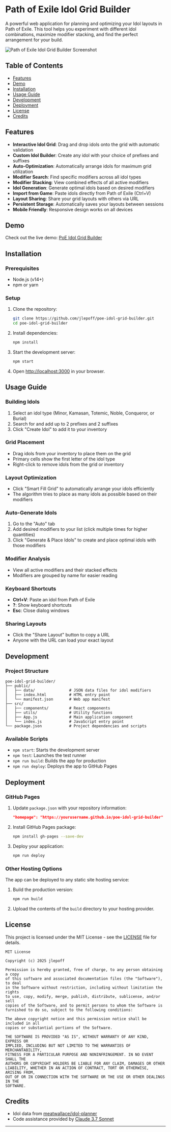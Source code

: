# Path of Exile Idol Grid Builder

A powerful web application for planning and optimizing your Idol layouts in Path of Exile. This tool helps you experiment with different idol combinations, maximize modifier stacking, and find the perfect arrangement for your build.

![Path of Exile Idol Grid Builder Screenshot](screenshot.png)

## Table of Contents
- [Features](#features)
- [Demo](#demo)
- [Installation](#installation)
- [Usage Guide](#usage-guide)
- [Development](#development)
- [Deployment](#deployment)
- [License](#license)
- [Credits](#credits)

## Features

- **Interactive Idol Grid**: Drag and drop idols onto the grid with automatic validation
- **Custom Idol Builder**: Create any idol with your choice of prefixes and suffixes
- **Auto-Optimization**: Automatically arrange idols for maximum grid utilization
- **Modifier Search**: Find specific modifiers across all idol types
- **Modifier Stacking**: View combined effects of all active modifiers
- **Idol Generation**: Generate optimal idols based on desired modifiers
- **Import from Game**: Paste idols directly from Path of Exile (Ctrl+V)
- **Layout Sharing**: Share your grid layouts with others via URL
- **Persistent Storage**: Automatically saves your layouts between sessions
- **Mobile Friendly**: Responsive design works on all devices

## Demo

Check out the live demo: [PoE Idol Grid Builder](https://jlepoff.github.io/poe-idol-grid-builder/)

## Installation

### Prerequisites
- Node.js (v14+)
- npm or yarn

### Setup
1. Clone the repository:
   ```bash
   git clone https://github.com/jlepoff/poe-idol-grid-builder.git
   cd poe-idol-grid-builder
   ```

2. Install dependencies:
   ```bash
   npm install
   ```

3. Start the development server:
   ```bash
   npm start
   ```

4. Open [http://localhost:3000](http://localhost:3000) in your browser.

## Usage Guide

### Building Idols
1. Select an idol type (Minor, Kamasan, Totemic, Noble, Conqueror, or Burial)
2. Search for and add up to 2 prefixes and 2 suffixes
3. Click "Create Idol" to add it to your inventory

### Grid Placement
- Drag idols from your inventory to place them on the grid
- Primary cells show the first letter of the idol type
- Right-click to remove idols from the grid or inventory

### Layout Optimization
- Click "Smart Fill Grid" to automatically arrange your idols efficiently
- The algorithm tries to place as many idols as possible based on their modifiers

### Auto-Generate Idols
1. Go to the "Auto" tab
2. Add desired modifiers to your list (click multiple times for higher quantities)
3. Click "Generate & Place Idols" to create and place optimal idols with those modifiers

### Modifier Analysis
- View all active modifiers and their stacked effects
- Modifiers are grouped by name for easier reading

### Keyboard Shortcuts
- **Ctrl+V**: Paste an idol from Path of Exile
- **?**: Show keyboard shortcuts
- **Esc**: Close dialog windows

### Sharing Layouts
- Click the "Share Layout" button to copy a URL
- Anyone with the URL can load your exact layout

## Development

### Project Structure
```
poe-idol-grid-builder/
├── public/
│   ├── data/               # JSON data files for idol modifiers
│   ├── index.html          # HTML entry point
│   └── manifest.json       # Web app manifest
├── src/
│   ├── components/         # React components
│   ├── utils/              # Utility functions
│   ├── App.js              # Main application component
│   └── index.js            # JavaScript entry point
└── package.json            # Project dependencies and scripts
```

### Available Scripts
- `npm start`: Starts the development server
- `npm test`: Launches the test runner
- `npm run build`: Builds the app for production
- `npm run deploy`: Deploys the app to GitHub Pages

## Deployment

### GitHub Pages
1. Update `package.json` with your repository information:
   ```json
   "homepage": "https://yourusername.github.io/poe-idol-grid-builder"
   ```

2. Install GitHub Pages package:
   ```bash
   npm install gh-pages --save-dev
   ```

3. Deploy your application:
   ```bash
   npm run deploy
   ```

### Other Hosting Options
The app can be deployed to any static site hosting service:

1. Build the production version:
   ```bash
   npm run build
   ```

2. Upload the contents of the `build` directory to your hosting provider.

## License

This project is licensed under the MIT License - see the [LICENSE](LICENSE) file for details.

```
MIT License

Copyright (c) 2025 jlepoff

Permission is hereby granted, free of charge, to any person obtaining a copy
of this software and associated documentation files (the "Software"), to deal
in the Software without restriction, including without limitation the rights
to use, copy, modify, merge, publish, distribute, sublicense, and/or sell
copies of the Software, and to permit persons to whom the Software is
furnished to do so, subject to the following conditions:

The above copyright notice and this permission notice shall be included in all
copies or substantial portions of the Software.

THE SOFTWARE IS PROVIDED "AS IS", WITHOUT WARRANTY OF ANY KIND, EXPRESS OR
IMPLIED, INCLUDING BUT NOT LIMITED TO THE WARRANTIES OF MERCHANTABILITY,
FITNESS FOR A PARTICULAR PURPOSE AND NONINFRINGEMENT. IN NO EVENT SHALL THE
AUTHORS OR COPYRIGHT HOLDERS BE LIABLE FOR ANY CLAIM, DAMAGES OR OTHER
LIABILITY, WHETHER IN AN ACTION OF CONTRACT, TORT OR OTHERWISE, ARISING FROM,
OUT OF OR IN CONNECTION WITH THE SOFTWARE OR THE USE OR OTHER DEALINGS IN THE
SOFTWARE.
```

## Credits

- Idol data from [meatwallace/idol-planner](https://github.com/meatwallace/idol-planner)
- Code assistance provided by [Claude 3.7 Sonnet](https://www.anthropic.com/claude)
---

